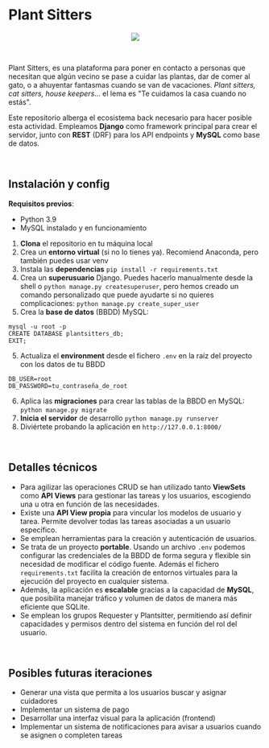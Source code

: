 # Plant Sitters

<div align="center"><img src="https://github.com/user-attachments/assets/f9d8afe0-76c4-4a78-81b0-77726e68663c"/></div>

&nbsp;

Plant Sitters, es una plataforma para poner en contacto a personas que necesitan que algún vecino se pase a cuidar las plantas, dar de comer al gato, o a ahuyentar fantasmas cuando se van de vacaciones. _Plant sitters, cat sitters, house keepers_... el lema es "Te cuidamos la casa cuando no estás".

Este repositorio alberga el ecosistema back necesario para hacer posible esta actividad. Empleamos **Django** como framework principal para crear el servidor, junto con **REST** (DRF) para los API endpoints y **MySQL** como base de datos.

&nbsp;

## Instalación y config

**Requisitos previos**:

- Python 3.9
- MySQL instalado y en funcionamiento

1. **Clona** el repositorio en tu máquina local
2. Crea un **entorno virtual** (si no lo tienes ya). Recomiend Anaconda, pero también puedes usar venv
3. Instala las **dependencias** `pip install -r requirements.txt`
4. Crea un **superusuario** Django. Puedes hacerlo manualmente desde la shell o `python manage.py createsuperuser`, pero hemos creado un comando personalizado que puede ayudarte si no quieres complicaciones: `python manage.py create_super_user`
5. Crea la **base de datos** (BBDD) MySQL:

```
mysql -u root -p
CREATE DATABASE plantsitters_db;
EXIT;
```

5. Actualiza el **environment** desde el fichero `.env` en la raíz del proyecto con los datos de tu BBDD

```
DB_USER=root
DB_PASSWORD=tu_contraseña_de_root
```

6. Aplica las **migraciones** para crear las tablas de la BBDD en MySQL: `python manage.py migrate`
7. **Inicia el servidor** de desarrollo `python manage.py runserver`
8. Diviértete probando la aplicación en `http://127.0.0.1:8000/`

&nbsp;

## Detalles técnicos

- Para agilizar las operaciones CRUD se han utilizado tanto **ViewSets** como **API Views** para gestionar las tareas y los usuarios, escogiendo una u otra en función de las necesidades.
- Existe una **API View propia** para vincular los modelos de usuario y tarea. Permite devolver todas las tareas asociadas a un usuario específico.
- Se emplean herramientas para la creación y autenticación de usuarios.
- Se trata de un proyecto **portable**. Usando un archivo `.env` podemos configurar las credenciales de la BBDD de forma segura y flexible sin necesidad de modificar el código fuente. Además el fichero `requirements.txt` facilita la creación de entornos virtuales para la ejecución del proyecto en cualquier sistema.
- Además, la aplicación es **escalable** gracias a la capacidad de **MySQL**, que posibilita manejar tráfico y volumen de datos de manera más eficiente que SQLite.
- Se emplean los grupos Requester y Plantsitter, permitiendo así definir capacidades y permisos dentro del sistema en función del rol del usuario.

&nbsp;

## Posibles futuras iteraciones

- Generar una vista que permita a los usuarios buscar y asignar cuidadores
- Implementar un sistema de pago
- Desarrollar una interfaz visual para la aplicación (frontend)
- Implementar un sistema de notificaciones para avisar a usuarios cuando se asignen o completen tareas
